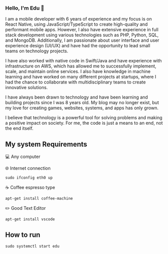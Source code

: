 
### Hello, I'm Edu 👋

I am a mobile developer with 6 years of experience and my focus is on React Native, using JavaScript/TypeScript to create high-quality and performant mobile apps. However, I also have extensive experience in full stack development using various technologies such as PHP, Python, SQL, and MongoDB. Additionally, I am passionate about user interface and user experience design (UI/UX) and have had the opportunity to lead small teams on technology projects.

I have also worked with native code in Swift/Java and have experience with infrastructure on AWS, which has allowed me to successfully implement, scale, and maintain online services. I also have knowledge in machine learning and have worked on many different projects at startups, where I had the chance to collaborate with multidisciplinary teams to create innovative solutions.

I have always been drawn to technology and have been learning and building projects since I was 8 years old. My blog may no longer exist, but my love for creating games, websites, systems, and apps has only grown.

I believe that technology is a powerful tool for solving problems and making a positive impact on society. For me, the code is just a means to an end, not the end itself.

## My system Requirements 
💻  Any computer

🌐  Internet connection

```
sudo ifconfig eth0 up
```
☕ Coffee espresso type

```
apt-get install coffee-machine
```
✏️ Good Text Editor

```
apt-get install vscode
```

## How to run

```
sudo systemctl start edu
```
